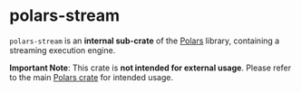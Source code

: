 # polars-stream

`polars-stream` is an **internal sub-crate** of the [Polars](https://crates.io/crates/polars)
library, containing a streaming execution engine.

**Important Note**: This crate is **not intended for external usage**. Please refer to the main
[Polars crate](https://crates.io/crates/polars) for intended usage.
